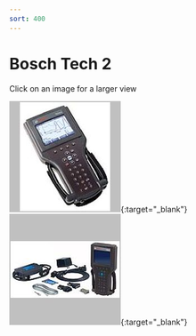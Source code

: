 ```yaml
---
sort: 400
---
```


# Bosch Tech 2

Click on an image for a larger view

[![](bosch_tech2_01_t.jpg)](bosch_tech2_01.jpg){:target="\_blank"}
[![](bosch_tech2_02_t.jpg)](bosch_tech2_02.jpg){:target="\_blank"}
